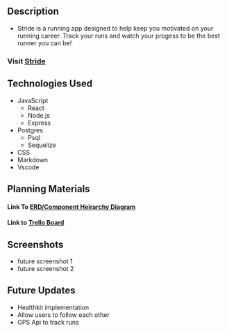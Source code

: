 ## Description 
- Stride is a running app designed to help keep you motivated on your running career. Track your runs and watch your progess to be the best runner you can be!

### Visit [Stride](https://stride-front-end.vercel.app/)

## Technologies Used
* JavaScript
    * React
    * Node.js
    * Express
* Postgres
    * Psql
    * Sequelize
* CSS
* Markdown
* Vscode


## Planning Materials

#### Link To [ERD/Component Heirarchy Diagram](https://lucid.app/documents/view/46222d37-72c6-4c44-817f-b0af431b0e52)  

#### Link to [Trello Board](https://trello.com/invite/b/11zYI3Pz/ATTI5ed4214e3c52c0b6e4b0cd1046017fbc9293E2AE/stride)


## Screenshots
- future screenshot 1
- future screenshot 2

## Future Updates
* Healthkit implementation
* Allow users to follow each other
* GPS Api to track runs

